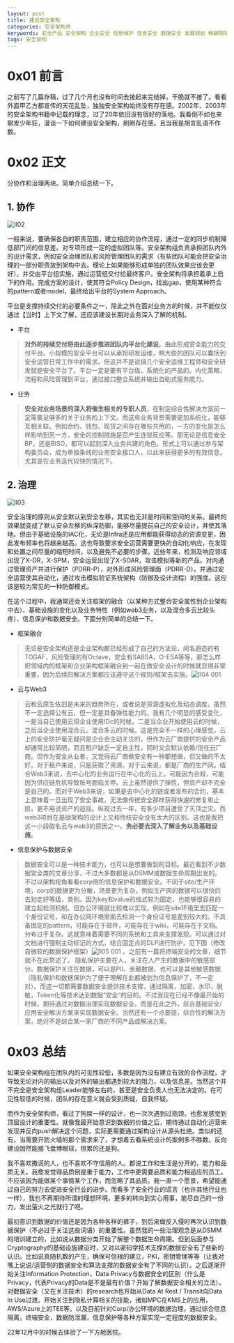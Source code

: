 ```yaml
---
layout: post
title: 建设安全架构
categories: 安全架构师
kerywords: 安全产品 安全架构 企业安全 信息保护 信息安全 数据安全 发展规划 畅聊随笔
tags: 安全架构
---
```


# 0x01 前言

之前写了几篇存稿，过了几个月也没有时间去接起来完结掉，干脆就不接了。看看外面甲乙方都宣传的天花乱坠，独独安全架构始终没有存在感。2002年、2003年的安全架构书籍中记载的理念，过了20年依旧没有很好的落地。我看倒不如也来聊发少年狂，漫谈一下如何建设安全架构，刷刷存在感。且当我是胡言乱语不作数。

# 0x02 正文

分协作和治理两块。简单介绍总结一下。

## 1. 协作

![ll02](https://user-images.githubusercontent.com/12653147/210729535-633bc955-78ed-4d39-9cdf-69c12bb3c884.gif) 

一般来说，要确保各自的职责范围，建立相应的协作流程，通过一定的同步机制降低部门间的信息差。对专项形成一定的虚拟团队等。安全架构组负责承担团队内外的设计需求，例如安全治理团队和风险管理团队的需求（有些团队可能会把安全治理的一部分职责放到架构中去。理论上如果能够形成单独的团队效果应该会更好）。并交由平台组实施，通过运营组交付给最终客户。安全架构将承担着承上启下的作用。完成方案的设计，使其符合Policy Design，找出gap，使用某种符合的pattern或者model，最终给出平台的System Approach。 

平台是支撑持续交付的必要条件之一，除此之外在面对业务方的时候，并不能仅仅通过【当时】上下文了解，还应该建设长期对业务深入了解的机制。

* 平台
> **对外的持续交付将由此逐步推进团队内平台化建设**。由此形成安全能力的交付平台。小规模的安全平台可以从承担研发运维，稍大些的团队可以囊括到安全运营日常工作中的需求。但这并不是说搞几个安全运维工程师和安全研发就是安全平台了。平台一定是要有平台级，系统化的产品的。内化策略、流程和风险管理到平台，通过接口整合系统并输出自助式服务能力。

* 业务
> **安全对业务场景的深入将催生相关的专职人员**，在制定综合性解决方案前一定需要足够多的关于业务的上下文。而这些业务背景需要更加系统化，能够互相关联。例如合约、钱包、现货之间存在哪些共用的，一方的变化是怎么样影响到另一方，安全的控制措施是否产生连锁反应等。那无论是信息安全BP，还是BISO，都可以起到深入业务共建的角色。形式上可以通过参与架构委员会，成为单独条线的业务安全接口人，以此来获得更多的有效信息。尤其是在业务迭代较快的情况下。

## 2. 治理

![ll03](https://user-images.githubusercontent.com/12653147/210765936-4288d0a3-046e-4d4f-b2a0-0f06d50b4c62.gif)

安全治理的原则从安全默认到安全左移，其实也无非是时间和空间的关系。最终的效果就变成了默认安全左移的纵深防御，能够尽量提前自己的安全设计，并使其落地。但由于基础设施的IAC化，无论是Infra还是应用都能获得动态的资源变更，因此发布频率也将越来越高。这也导致要求安全运营需要更快的自动化响应，在发现和处置之间尽量的缩短时间，以及避免不必要的步骤。近些年来，检测及响应领域出现了X-DR，X-SPM，安全运营出现了X-SOAR，攻击模拟等新的产品。对内通过管理资产并进行保护（PDRR-P），对外形成风险管理面（PDRR-D）。并通过安全运营使其自动化，通过攻击模拟验证系统架构（防御及设计流程）的强度。这应该是较为常见的一种防御模式。

在这个过程中，我通常还会关注框架的融合（以某种方式整合安全属性到企业架构中去）、基础设施的变化以及业务特性（例如web3业务，以及混合多云比较头疼）、信息保护和数据安全。下面分别简单的总结一下。

* 框架融合
> 无论是安全架构还是企业架构都已经形成了自己的方法论，闻名遐迩的有TOGAF，风险管理的有Octave，安全有SABSA，O-ESA等等，那怎么样把领域内的框架和企业架构框架融合到一起在做安全设计的时候就显得非常重要，因为后续的解决方案都应该遵守这个规则/框架去实施。![ll04 001](https://user-images.githubusercontent.com/12653147/210775112-b782b001-52b1-441b-ad79-1f4e2d4c0e62.png)

* 云与Web3
>  云和云原生依旧是未来的趋势所在，或者说是资源虚拟化及动态调度。虽然不一定选择公有云，但一定是具备弹性能力的。我有几个明显的感受变化，一是当自己使用云但企业使用IDc的时候，二是当企业开始使用云的时候，之后当企业使用混合云，混合多云的时候。这是完全不一样的心理感觉。云上的安全防护毫无疑问是企业会主动关注的，但作为云厂商提供的安全产品却通常比较简陋，而且租户缺乏一定自主性，同时又会默认依赖/信任云厂商。但作为安全从业者，又觉得云厂商做安全有一种都想做，但又做的不太好。对于租户来说，只是获取了资源。对于云来说，都是厂商的生产网。结合Web3来说，去中心化的业务运行在中心化的云上，可能因为合规，可能因为供应链危机导致账号面临关停。云上虽然提供了弹性，但资产却不完全是自己的。而对于Web3来说，如果是去中心化的链或者发布的合约，基本上意味着一旦出现了安全事故，无法像传统安全那样获得快速的修复和止损，更不用说资产的追回。纵观过去一年，有多少项目遭受了灭顶之灾。而web3项目在基础架构的设计上又和传统安全没有太大的区别。这也是我把这一小段取名云与web3的原因之一。**务必要去深入了解业务以及基础设施**。


* 信息保护与数据安全
> 数据安全可以是一种技术能力，也可以是想要做到的目标。最近看到不少数据安全类的文章分享，不过大多数都是从DSMM或数据生命周期出发的。不过以架构视角看看corp侧的信息保护和数据安全。不同于site/生产环境，corp的数据更为分散，场景更为复杂。例如生产网的数据可以很快的去划定好等级，类别。因为key和value的格式较为固定，也能够很容易的建立起检测机制。但办公环境就比较难以实现。例如在site环境里去匹配一个身份证号，和在办公网环境里面去检测一个身份证号是差别较大的。不具备固定的pattern，可能存在于邮件，可能存在于wiki，可能存在于文档。分布过于复杂。这就意味着需要不同的系统和工具来支撑发现。可以通过对文档进行强制主动标记的方式，结合固定点的DLP进行防护，见下图（修改自微软的数据保护框架）![ll05 001](https://user-images.githubusercontent.com/12653147/210786775-51f69ad9-9060-45ef-b96b-80cf055f5835.png)
。之前有一篇将终端安全的文章，细节就不在此赘述了。 隐私保护主要在人，关注在人产生的数据中的敏感部分。数据保护关注在数据，可以是PII、金融数据、也可以是其他敏感数据（隐私保护和数据保护为了便于理解在此都被划为信息保护了，不一定对）。而这一切都需要数据安全提供技术支撑，通过隔离，加密，水印，脱敏，Token化等技术达到数据“安全”的目的。不过我现在已经不像最开始的时候，期待通过对数据治理实现数据安全。而是在此之外，综合基础安全/应用安全解决方案来实现数据安全。当然还有一个点要提，综合性的解决方案，绝对不是综合某一家厂商的不同产品或解决方案。




# 0x03 总结

如果安全架构组在团队内的可见性较低，多数是因为没有建立有效的合作流程，才导致无论对内的输出以及对外的输出都遇到较大的阻力，以及信息差。当然这个并不完全是安全架构组Leader能够左右的，甚至是安全负责人也无法决定的。在可见性较低的时候，团队的存在意义就会受到质疑，自我怀疑。

而作为安全架构师，看过了狗屎一样的设计，也一次次遇到过瓶颈。也愈发感觉到顶层设计的重要性。就像我最开始意识到数据的价值之后，期待通过自动化运营来发现并反向push解决这个问题，实际更需要通过架构设计从源头杜绝。类似的还有，当需要开防火墙的那个需求来了，才想着去看系统设计的案例多不胜数。反向建设固然能接飞盘博眼球，但累的还是狗。

我不喜欢撒谎的人，也不喜欢不守信用的人。都说工作和生活是分开的，能力和品质无关。我愈发觉得品质倒是重于能力，工作中更需要品质和能力相适应的员工。不应该因为能做某个事情某个工作，而忽略了其品质。我一直一个愿景，希望能通过自己的努力去促进安全行业的进步。而看多了安全行业的谎言（也许其他行业也一样），我也不再期待所谓的理想环境，更多的转向到实心用事，能尽自己的一份力，发出萤火之光就行了吧。

最初意识到数据的价值还是因为各种各样的裤子，到后来做反入侵时再次认识到数据保护（不必过于关注这些词语）的重要性。虽然我的一些治理观念是从DSMM的培训建立的，比如说从数据分类开始了解整个数据生命周期。但到后面参与Cryptography的基础设施建设时，又对以密码学技术支撑的数据安全有了些新的认识。比如说真随机数的产生，确保可信根的建立，PKI，密钥管理等等（让我对嘴上说说/运营侧的数据安全和算法支撑的数据安全有了不同的认识）。之后逐渐开始关注Information Protection，Data Privacy与数据安全的区别（什么是Privacy，代表Privacy的Data是不是最有价值？开始了解数据安全相关的立法）。对数据安全（又在关注技术）的research也开始从Data At Rest / Transit向Data In Use过渡。开始关注到隐私计算相关的技能，诸如MPC在KMS上的应用，AWS/Azure上的TEE等。以及目前针对Corp/办公环境的数据治理，通过综合信息隔离，终端安全，数据防泄漏，信息保护等各种方案实现一定程度的数据安全。

22年12月中的时候去体验了一下方舱医院。
